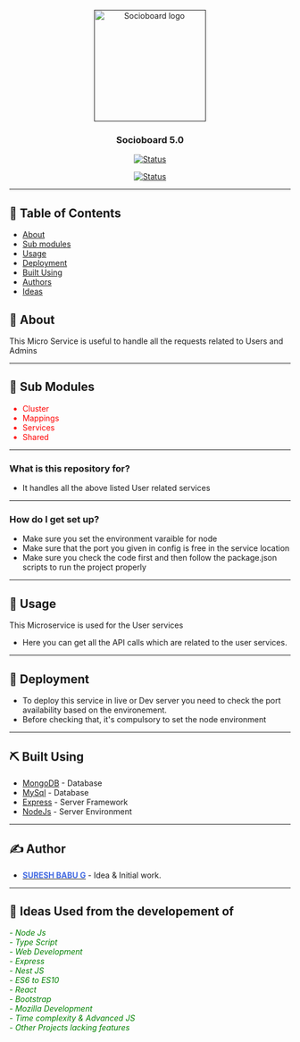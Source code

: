 <p align="center">
  <a href="" rel="noopener">
 <img width=200px height=200px src="https://i.imgur.com/zJHrgwr.png" alt="Socioboard logo"></a>
</p>

<h3 align="center">Socioboard 5.0</h3>

<div align="center">

[![Status](https://img.shields.io/badge/status-active-success.svg)]()

</div>
<div align="center">

[![Status](https://img.shields.io/badge/-Feeds%20Micorservice-blue)]()

</div>

---

## 📝 Table of Contents

- [About]()
- [Sub modules]()
- [Usage]()
- [Deployment]()
- [Built Using]()
- [Authors]()
- [Ideas]()

## 🧐 About

This Micro Service is useful to handle all the requests related to Users and Admins

---

## 🏁 Sub Modules

<ul style="color:red">
  <li>Cluster</li>
  <li>Mappings</li>
  <li>Services</li>
  <li>Shared</li>
</ul>

---

### What is this repository for?

- It handles all the above listed User related services

---

### How do I get set up?

- Make sure you set the environment varaible for node
- Make sure that the port you given in config is free in the service location
- Make sure you check the code first and then follow the package.json scripts to run the project properly

---

## 🎈 Usage

This Microservice is used for the User services

- Here you can get all the API calls which are related to the user services.

---

## 🚀 Deployment

- To deploy this service in live or Dev server you need to check the port availability based on the environement.
- Before checking that, it's compulsory to set the node environment

---

## ⛏️ Built Using

- [MongoDB](https://www.mongodb.com/) - Database
- [MySql](https://www.mySql.com/) - Database
- [Express](https://expressjs.com/) - Server Framework
- [NodeJs](https://nodejs.org/en/) - Server Environment

---

## ✍️ Author

- [<b style="color:royalblue">SURESH BABU G</b>](https://github.com/sureshbabu1995) - Idea & Initial work.

---

## 🎉 Ideas Used from the developement of

<i style="color:green">
- Node Js <br />
- Type Script <br />
- Web Development <br />
- Express <br />
- Nest JS <br />
- ES6 to ES10 <br />
- React <br />
- Bootstrap <br />
- Mozilla Development <br />
- Time complexity & Advanced JS <br />
- Other Projects lacking features <br />
</li>
